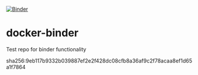 [![Binder](http://mybinder.org/badge.svg)](http://mybinder.org/repo/underworldcode/docker-binder)

# docker-binder
Test repo for binder functionality



sha256:9eb117b9332b039887ef2e2f428dc08cfb8a36af9c2f78acaa8ef1d65a1f7864

